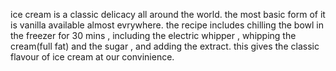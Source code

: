 ice cream is a classic delicacy all around the world. the most basic form of it is vanilla available almost evrywhere. the recipe includes chilling the bowl in the freezer for 30 mins , including the electric whipper , whipping the cream(full fat) and the sugar , and adding the extract. this gives the classic flavour of ice cream at our convinience.
